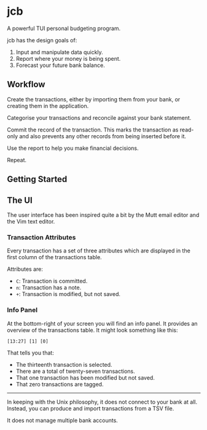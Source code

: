 # jcb

A powerful TUI personal budgeting program.


jcb has the design goals of:

1. Input and manipulate data quickly.
1. Report where your money is being spent.
1. Forecast your future bank balance.




## Workflow

Create the transactions, either by importing them from your bank, or creating them in the application.

Categorise your transactions and reconcile against your bank statement.

Commit the record of the transaction. This marks the transaction as read-only and also prevents any other records from being inserted before it.

Use the report to help you make financial decisions.

Repeat.


## Getting Started




## The UI

The user interface has been inspired quite a bit by the Mutt email editor and the Vim text editor.


### Transaction Attributes

Every transaction has a set of three attributes which are displayed in the first column of the transactions table.

Attributes are:

- `C`: Transaction is committed.
- `n`: Transaction has a note.
- `+`: Transaction is modified, but not saved.


### Info Panel

At the bottom-right of your screen you will find an info panel. It provides an overview of the transactions table. It might look something like this:

```
[13:27] [1] [0]
```

That tells you that:
- The thirteenth transaction is selected.
- There are a total of twenty-seven transactions.
- That one transaction has been modified but not saved.
- That zero transactions are tagged.


---

In keeping with the Unix philosophy, it does not connect to your bank at all. Instead, you can produce and import transactions from a TSV file.

It does not manage multiple bank accounts.
